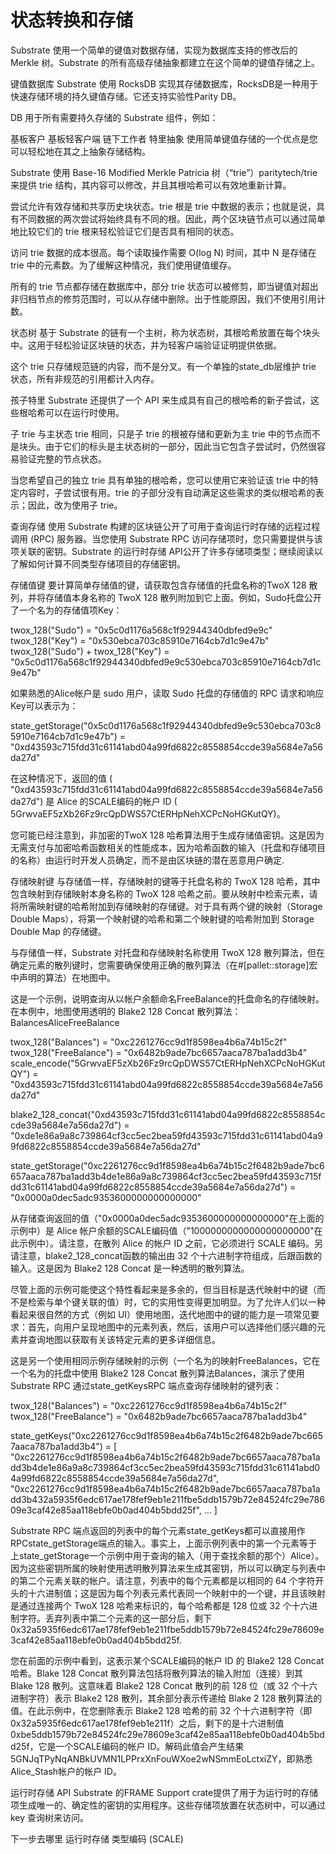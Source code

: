 # 状态转换和存储

Substrate 使用一个简单的键值对数据存储，实现为数据库支持的修改后的 Merkle 树。Substrate 的所有高级存储抽象都建立在这个简单的键值存储之上。

键值数据库
Substrate 使用 RocksDB 实现其存储数据库，RocksDB是一种用于快速存储环境的持久键值存储。它还支持实验性Parity DB。

DB 用于所有需要持久存储的 Substrate 组件，例如：

基板客户
基板轻客户端
链下工作者
特里抽象
使用简单键值存储的一个优点是您可以轻松地在其之上抽象存储结构。

Substrate 使用 Base-16 Modified Merkle Patricia 树（“trie”）paritytech/trie来提供 trie 结构，其内容可以修改，并且其根哈希可以有效地重新计算。

尝试允许有效存储和共享历史块状态。trie 根是 trie 中数据的表示；也就是说，具有不同数据的两次尝试将始终具有不同的根。因此，两个区块链节点可以通过简单地比较它们的 trie 根来轻松验证它们是否具有相同的状态。

访问 trie 数据的成本很高。每个读取操作需要 O(log N) 时间，其中 N 是存储在 trie 中的元素数。为了缓解这种情况，我们使用键值缓存。

所有的 trie 节点都存储在数据库中，部分 trie 状态可以被修剪，即当键值对超出非归档节点的修剪范围时，可以从存储中删除。出于性能原因，我们不使用引用计数。

状态树
基于 Substrate 的链有一个主树，称为状态树，其根哈希放置在每个块头中。这用于轻松验证区块链的状态，并为轻客户端验证证明提供依据。

这个 trie 只存储规范链的内容，而不是分叉。有一个单独的state_db层维护 trie 状态，所有非规范的引用都计入内存。

孩子特里
Substrate 还提供了一个 API 来生成具有自己的根哈希的新子尝试，这些根哈希可以在运行时使用。

子 trie 与主状态 trie 相同，只是子 trie 的根被存储和更新为主 trie 中的节点而不是块头。由于它们的标头是主状态树的一部分，因此当它包含子尝试时，仍然很容易验证完整的节点状态。

当您希望自己的独立 trie 具有单独的根哈希，您可以使用它来验证该 trie 中的特定内容时，子尝试很有用。trie 的子部分没有自动满足这些需求的类似根哈希的表示；因此，改为使用子 trie。

查询存储
使用 Substrate 构建的区块链公开了可用于查询运行时存储的远程过程调用 (RPC) 服务器。当您使用 Substrate RPC 访问存储项时，您只需要提供与该项关联的密钥。Substrate 的运行时存储 API公开了许多存储项类型；继续阅读以了解如何计算不同类型存储项目的存储密钥。

存储值键
要计算简单存储值的键，请获取包含存储值的托盘名称的TwoX 128 散列，并将存储值本身名称的 TwoX 128 散列附加到它上面。例如，Sudo托盘公开了一个名为的存储值项Key：

twox_128("Sudo")                   = "0x5c0d1176a568c1f92944340dbfed9e9c"
twox_128("Key")                    = "0x530ebca703c85910e7164cb7d1c9e47b"
twox_128("Sudo") + twox_128("Key") = "0x5c0d1176a568c1f92944340dbfed9e9c530ebca703c85910e7164cb7d1c9e47b"

如果熟悉的Alice帐户是 sudo 用户，读取 Sudo 托盘的存储值的 RPC 请求和响应Key可以表示为：

state_getStorage("0x5c0d1176a568c1f92944340dbfed9e9c530ebca703c85910e7164cb7d1c9e47b") = "0xd43593c715fdd31c61141abd04a99fd6822c8558854ccde39a5684e7a56da27d"

在这种情况下，返回的值 ( "0xd43593c715fdd31c61141abd04a99fd6822c8558854ccde39a5684e7a56da27d") 是 Alice 的SCALE编码的帐户 ID ( 5GrwvaEF5zXb26Fz9rcQpDWS57CtERHpNehXCPcNoHGKutQY)。

您可能已经注意到，非加密的TwoX 128 哈希算法用于生成存储值密钥。这是因为无需支付与加密哈希函数相关的性能成本，因为哈希函数的输入（托盘和存储项目的名称）由运行时开发人员确定，而不是由区块链的潜在恶意用户确定.

存储映射键
与存储值一样，存储映射的键等于托盘名称的 TwoX 128 哈希，其中包含映射到存储映射本身名称的 TwoX 128 哈希之前。要从映射中检索元素，请将所需映射键的哈希附加到存储映射的存储键。对于具有两个键的映射（Storage Double Maps），将第一个映射键的哈希和第二个映射键的哈希附加到 Storage Double Map 的存储键。

与存储值一样，Substrate 对托盘和存储映射名称使用 TwoX 128 散列算法，但在确定元素的散列键时，您需要确保使用正确的散列算法（在#[pallet::storage]宏中声明的算法）在地图中。

这是一个示例，说明查询从以帐户余额命名FreeBalance的托盘命名的存储映射。在本例中，地图使用透明的 Blake2 128 Concat 散列算法：BalancesAliceFreeBalance

twox_128("Balances")                                             = "0xc2261276cc9d1f8598ea4b6a74b15c2f"
twox_128("FreeBalance")                                          = "0x6482b9ade7bc6657aaca787ba1add3b4"
scale_encode("5GrwvaEF5zXb26Fz9rcQpDWS57CtERHpNehXCPcNoHGKutQY") = "0xd43593c715fdd31c61141abd04a99fd6822c8558854ccde39a5684e7a56da27d"

blake2_128_concat("0xd43593c715fdd31c61141abd04a99fd6822c8558854ccde39a5684e7a56da27d") = "0xde1e86a9a8c739864cf3cc5ec2bea59fd43593c715fdd31c61141abd04a99fd6822c8558854ccde39a5684e7a56da27d"

state_getStorage("0xc2261276cc9d1f8598ea4b6a74b15c2f6482b9ade7bc6657aaca787ba1add3b4de1e86a9a8c739864cf3cc5ec2bea59fd43593c715fdd31c61141abd04a99fd6822c8558854ccde39a5684e7a56da27d") = "0x0000a0dec5adc9353600000000000000"

从存储查询返回的值（"0x0000a0dec5adc9353600000000000000"在上面的示例中）是 Alice 帐户余额的SCALE编码值（"1000000000000000000000"在此示例中）。请注意，在散列 Alice 的帐户 ID 之前，它必须进行 SCALE 编码。另请注意，blake2_128_concat函数的输出由 32 个十六进制字符组成，后跟函数的输入。这是因为 Blake2 128 Concat 是一种透明的散列算法。

尽管上面的示例可能使这个特性看起来是多余的，但当目标是迭代映射中的键（而不是检索与单个键关联的值）时，它的实用性变得更加明显。为了允许人们以一种看起来很自然的方式（例如 UI）使用地图，迭代地图中的键的能力是一项常见要求：首先，向用户呈现地图中的元素列表，然后，该用户可以选择他们感兴趣的元素并查询地图以获取有关该特定元素的更多详细信息。

这是另一个使用相同示例存储映射的示例（一个名为的映射FreeBalances，它在一个名为的托盘中使用 Blake2 128 Concat 散列算法Balances，演示了使用 Substrate RPC 通过state_getKeysRPC 端点查询存储映射的键列表：

twox_128("Balances")                                      = "0xc2261276cc9d1f8598ea4b6a74b15c2f"
twox_128("FreeBalance")                                   = "0x6482b9ade7bc6657aaca787ba1add3b4"

state_getKeys("0xc2261276cc9d1f8598ea4b6a74b15c2f6482b9ade7bc6657aaca787ba1add3b4") = [
 "0xc2261276cc9d1f8598ea4b6a74b15c2f6482b9ade7bc6657aaca787ba1add3b4de1e86a9a8c739864cf3cc5ec2bea59fd43593c715fdd31c61141abd04a99fd6822c8558854ccde39a5684e7a56da27d",
 "0xc2261276cc9d1f8598ea4b6a74b15c2f6482b9ade7bc6657aaca787ba1add3b432a5935f6edc617ae178fef9eb1e211fbe5ddb1579b72e84524fc29e78609e3caf42e85aa118ebfe0b0ad404b5bdd25f",
 ...
]

Substrate RPC 端点返回的列表中的每个元素state_getKeys都可以直接用作 RPCstate_getStorage端点的输入。事实上，上面示例列表中的第一个元素等于上state_getStorage一个示例中用于查询的输入（用于查找余额的那个）Alice）。因为这些密钥所属的映射使用透明散列算法来生成其密钥，所以可以确定与列表中的第二个元素关联的帐户。请注意，列表中的每个元素都是以相同的 64 个字符开头的十六进制值；这是因为每个列表元素代表同一个映射中的一个键，并且该映射是通过连接两个 TwoX 128 哈希来标识的，每个哈希都是 128 位或 32 个十六进制字符。丢弃列表中第二个元素的这一部分后，剩下0x32a5935f6edc617ae178fef9eb1e211fbe5ddb1579b72e84524fc29e78609e3caf42e85aa118ebfe0b0ad404b5bdd25f.

您在前面的示例中看到，这表示某个SCALE编码的帐户 ID 的 Blake2 128 Concat 哈希。Blake 128 Concat 散列算法包括将散列算法的输入附加（连接）到其 Blake 128 散列。这意味着 Blake2 128 Concat 散列的前 128 位（或 32 个十六进制字符）表示 Blake2 128 散列，其余部分表示传递给 Blake 2 128 散列算法的值。在此示例中，在您删除表示 Blake2 128 哈希的前 32 个十六进制字符（即0x32a5935f6edc617ae178fef9eb1e211f）之后，剩下的是十六进制值0xbe5ddb1579b72e84524fc29e78609e3caf42e85aa118ebfe0b0ad404b5bdd25f，它是一个SCALE编码的帐户 ID。解码此值会产生结果5GNJqTPyNqANBkUVMN1LPPrxXnFouWXoe2wNSmmEoLctxiZY，即熟悉Alice_Stash帐户的帐户 ID。

运行时存储 API
Substrate 的FRAME Support crate提供了用于为运行时的存储项生成唯一的、确定性的密钥的实用程序。这些存储项放置在状态树中，可以通过 key 查询树来访问。

下一步去哪里
运行时存储
类型编码 (SCALE)
